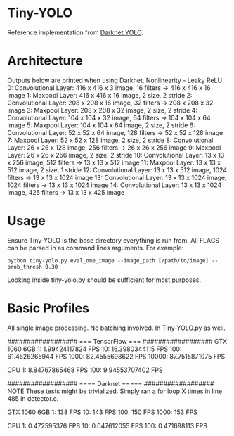 # Tiny-YOLO
Reference implementation from [Darknet YOLO](https://pjreddie.com/darknet/yolo/).

# Architecture
Outputs below are printed when using Darknet.
Nonlinearity - Leaky ReLU
0: Convolutional Layer: 416 x 416 x 3 image, 16 filters -> 416 x 416 x 16 image
1: Maxpool Layer: 416 x 416 x 16 image, 2 size, 2 stride
2: Convolutional Layer: 208 x 208 x 16 image, 32 filters -> 208 x 208 x 32 image
3: Maxpool Layer: 208 x 208 x 32 image, 2 size, 2 stride
4: Convolutional Layer: 104 x 104 x 32 image, 64 filters -> 104 x 104 x 64 image
5: Maxpool Layer: 104 x 104 x 64 image, 2 size, 2 stride
6: Convolutional Layer: 52 x 52 x 64 image, 128 filters -> 52 x 52 x 128 image
7: Maxpool Layer: 52 x 52 x 128 image, 2 size, 2 stride
8: Convolutional Layer: 26 x 26 x 128 image, 256 filters -> 26 x 26 x 256 image
9: Maxpool Layer: 26 x 26 x 256 image, 2 size, 2 stride
10: Convolutional Layer: 13 x 13 x 256 image, 512 filters -> 13 x 13 x 512 image
11: Maxpool Layer: 13 x 13 x 512 image, 2 size, 1 stride
12: Convolutional Layer: 13 x 13 x 512 image, 1024 filters -> 13 x 13 x 1024 image
13: Convolutional Layer: 13 x 13 x 1024 image, 1024 filters -> 13 x 13 x 1024 image
14: Convolutional Layer: 13 x 13 x 1024 image, 425 filters -> 13 x 13 x 425 image

# Usage
Ensure Tiny-YOLO is the base directory everything is run from.
All FLAGS can be parsed in as command lines arguments. For example:

```
python tiny-yolo.py eval_one_image --image_path [/path/to/image] --prob_thresh 0.30
```

Looking inside tiny-yolo.py should be sufficient for most purposes.

# Basic Profiles
All single image processing. No batching involved. In Tiny-YOLO.py as well.

##################
=== TensorFlow ===
##################
GTX 1060 6GB
1: 1.99424117824 FPS
10: 16.3980344115 FPS
100: 61.4526265944 FPS
1000: 82.4555698622 FPS
10000: 87.7515871075 FPS

CPU
1: 8.84767865468 FPS
100: 9.94553707402 FPS

##################
==== Darknet =====
##################
NOTE These tests might be trivialized. Simply ran a for loop X times in
line 485 in detector.c.

GTX 1060 6GB
1: 138 FPS
10: 143 FPS
100: 150 FPS
1000: 153 FPS

CPU
1: 0.472595376 FPS
10: 0.047612055 FPS
100: 0.471698113 FPS
